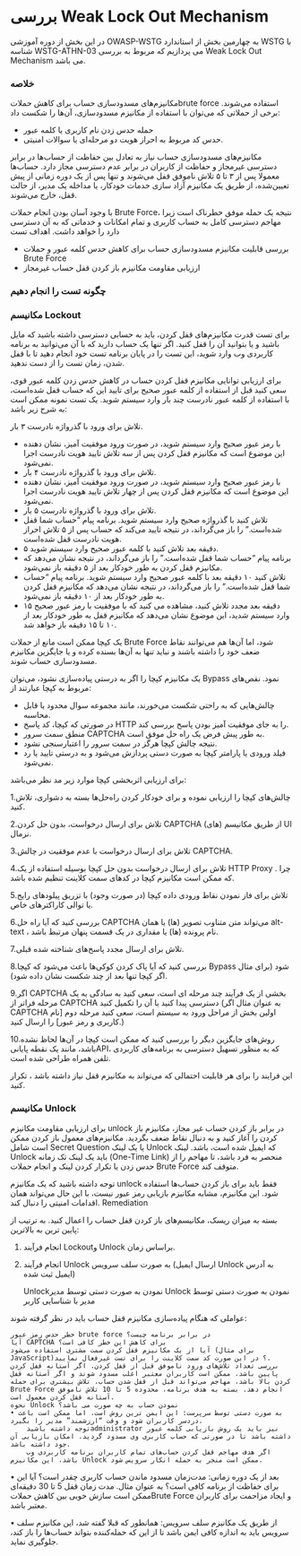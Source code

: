# بررسی Weak Lock Out Mechanism

در این بخش از دوره آموزشی OWASP-WSTG به چهارمین بخش از استاندارد WSTG با شناسه WSTG-ATHN-03 می پردازیم که مربوط به بررسی Weak Lock Out Mechanism می باشد.

### خلاصه

مکانیزم‌های مسدودسازی حساب برای کاهش حملاتbrute force استفاده می‌شوند. برخی از حملاتی که می‌توان با استفاده از مکانیزم مسدودسازی، آن‌ها را شکست داد:

* حمله حدس زدن نام کاربری یا کلمه عبور
* حدس کد مربوط به احراز هویت دو مرحله‌ای یا سوالات امنیتی.

مکانیزم‌های مسدودسازی حساب نیاز به تعادل بین حفاظت از حساب‌ها در برابر دسترسی غیرمجاز و حفاظت از کاربران در برابر عدم دسترسی مجاز دارد. حساب‌ها معمولا پس از ۳ تا ۵ تلاش ناموفق قفل می‌شوند و تنها پس از یک دوره زمانی از پیش تعیین‌شده، از طریق یک مکانیزم آزاد سازی خدمات خودکار، یا مداخله یک مدیر، از حالت قفل، خارج می‌شوند.

با وجود آسان بودن انجام حملات Brute Force، نتیجه یک حمله موفق خطرناک است زیرا مهاجم دسترسی کامل به حساب کاربری و تمام امکانات و خدماتی که به آن دسترسی دارد را خواهد داشت.
اهداف تست

* بررسی قابلیت مکانیزم مسدودسازی حساب برای کاهش حدس کلمه عبور و حملات Brute Force
* ارزیابی مقاومت مکانیزم باز کردن قفل حساب غیرمجاز

### چگونه تست را انجام دهیم

### مکانیسم Lockout

برای تست قدرت مکانیزم‌های قفل کردن، باید به حسابی دسترسی داشته باشید که مایل باشید و یا بتوانید آن را قفل کنید. اگر تنها یک حساب دارید که با آن می‌توانید به برنامه کاربردی وب وارد شوید، این تست را در پایان برنامه تست خود انجام دهید تا با قفل شدن، زمان تست را از دست ندهید.

برای ارزیابی توانایی مکانیزم قفل کردن حساب در کاهش حدس زدن کلمه عبور قوی، سعی کنید قبل از استفاده از کلمه عبور صحیح برای تایید این که حساب قفل شده‌است، با استفاده از کلمه عبور نادرست چند بار وارد سیستم شوید. یک تست نمونه ممکن است به شرح زیر باشد:

تلاش برای ورود با گذرواژه نادرست ۳ بار.
* با رمز عبور صحیح وارد سیستم شوید، در صورت ورود موفقیت آمیز، نشان دهنده این موضوع است که مکانیزم قفل کردن پس از سه تلاش تایید هویت نادرست اجرا نمی‌شود.
* تلاش برای ورود با گذرواژه نادرست ۴ بار.
* با رمز عبور صحیح وارد سیستم شوید، در صورت ورود موفقیت آمیز، نشان دهنده این موضوع است که مکانیزم قفل کردن پس از چهار تلاش تایید هویت نادرست اجرا نمی‌شود.
* تلاش برای ورود با گذرواژه نادرست ۵ بار.
* تلاش کنید با گذرواژه صحیح وارد سیستم شوید. برنامه پیام “حساب شما قفل شده‌است.” را باز می‌گرداند، در نتیجه تایید می‌کند که حساب پس از ۵ تلاش احراز هویت نادرست قفل شده‌است.
* ۵ دقیقه بعد تلاش کنید با کلمه عبور صحیح وارد سیستم شوید.
* برنامه پیام “حساب شما قفل شده‌است.” را باز می‌گرداند، در نتیجه نشان می‌دهد که مکانیزم قفل کردن به طور خودکار بعد از ۵ دقیقه باز نمی‌شود.
* تلاش کنید ۱۰ دقیقه بعد با کلمه عبور صحیح وارد سیستم شوید. برنامه پیام “حساب شما قفل شده‌است.” را باز می‌گرداند، در نتیجه نشان می‌دهد که مکانیزم قفل کردن به طور خودکار بعد از ۱۰ دقیقه باز نمی‌شود.
* ۱۵ دقیقه بعد مجدد تلاش کنید، مشاهده می کنید که با موفقیت با رمز عبور صحیح وارد سیستم شدید، این موضوع نشان می‌دهد که مکانیزم قفل به طور خودکار بعد از ۱۰ تا ۱۵ دقیقه باز خواهد شد.

یک کپچا ممکن است مانع از حملات Brute Force شود، اما آن‌ها هم می‌توانند نقاط ضعف خود را داشته باشند و نباید تنها به آن‌ها بسنده کرده و یا جایگزین مکانیزم مسدودسازی حساب شوند.

یک مکانیزم کپچا را اگر به درستی پیاده‌سازی نشود، می‌توان Bypass نمود. نقص‌های مربوط به کپچا عبارتند از:

* چالش‌هایی که به راحتی شکست می‌خورند، مانند مجموعه سوال محدود یا قابل محاسبه.
* در صورتی که کپچا، کد پاسخ HTTP را به جای موفقیت آمیز بودن پاسخ بررسی کند.
* منطق سمت سرور CAPTCHA به طور پیش فرض یک راه حل موفق است.
* نتیجه چالش کپچا هرگز در سمت سرور را اعتبارسنجی نشود.
* فیلد ورودی یا پارامتر کپچا به صورت دستی پردازش می‌شود و به درستی تایید یا رد نمی‌شود.

برای ارزیابی اثربخشی کپچا موارد زیر مد نظر می‌باشد:

1.چالش‌های کپچا را ارزیابی نموده و برای خودکار کردن راه‌حل‌ها بسته به دشواری، تلاش کنید.

2.تلاش برای ارسال درخواست، بدون حل کردن CAPTCHA از طریق مکانیسم (‏های)‏ UI نرمال.

3.تلاش برای ارسال درخواست با عدم موفقیت در چالش CAPTCHA.

4.تلاش برای ارسال درخواست بدون حل کپچا بوسیله استفاده از یک HTTP Proxy . چرا که ممکن است مکانیزم کپچا در کدهای سمت کلاینت تنظیم شده باشد.

5.تلاش برای فاز نمودن نقاط ورودی داده کپچا (‏در صورت وجود)‏ با تزریق پیلودهای رایج یا توالی کاراکترهای خاص.
    
6.بررسی کنید که آیا راه حل CAPTCHA می‌تواند متن متناوب تصویر (ها) یا همان alt-text ، نام پرونده (ها) یا مقداری در یک قسمت پنهان مرتبط باشد.
    
7.تلاش برای ارسال مجدد پاسخ‌های شناخته شده قبلی.
    
8.بررسی کنید که آیا پاک کردن کوکی‌ها باعث می‌شود که کپچا Bypass شود (‏برای مثال اگر کپچا تنها بعد از چند شکست نشان داده شود)‏.
    
9.اگر CAPTCHA بخشی از یک فرآیند چند مرحله ای است، سعی کنید به سادگی به یک مرحله فراتر از CAPTCHA دسترسی پیدا کنید یا آن را تکمیل کنید (به عنوان مثال اگر CAPTCHA اولین بخش از مراحل ورود به سیستم است، سعی کنید مرحله دوم [نام کاربری و رمز عبور] را ارسال کنید.)
    
10.روش‌های جایگزین دیگر را بررسی کنید که ممکن است کپچا در آن‌ها لحاظ نشده باشد، مانند یک نقطه پایانیAPI، که به منظور تسهیل دسترسی به برنامه‌های کاربردی تلفن همراه طراحی شده است.

این فرایند را برای هر قابلیت احتمالی که می‌تواند به مکانیزم قفل نیاز داشته باشد ، تکرار کنید.

### مکانیسم Unlock

برای ارزیابی مقاومت مکانیزم unlock در برابر باز کردن حساب غیر مجاز، مکانیزم باز کردن را آغاز کنید و به دنبال نقاط ضعف بگردید. مکانیزم‌های معمول باز کردن ممکن است شامل Secret Question یا یک لینک Unlock که ایمیل شده است، باشد. لینک Unlock باید یک لینک تک زمانه (One-Time Link) منحصر به فرد باشد، تا مهاجم را از حدس زدن یا تکرار کردن لینک و انجام حملات Brute Force متوقف کند.

توجه داشته باشید که یک مکانیزم unlock فقط باید برای باز کردن حساب‌ها استفاده شود. این مکانیزم، مشابه مکانیزم بازیابی رمز عبور نیست، با این حال می‌تواند همان اقدامات امنیتی را دنبال کند.
Remediation

بسته به میزان ریسک، مکانیسم‌های باز کردن قفل حساب را اعمال کنید. به ترتیب از پایین ترین به بالاترین:

1. انجام فرآیند Lockoutو Unlock براساس زمان.
2. انجام فرآیند Unlock به صورت سلف سرویس (ارسال ایمیل Unlock به آدرس ایمیل ثبت شده)

    Unlockنمودن به صورت دستی توسط مدیر
    Unlock نمودن به صورت دستی توسط مدیر با شناسایی کاربر

عواملی که هنگام پیاده‌سازی مکانیزم قفل حساب باید در نظر گرفته شوند:

    خطر حدس رمز عبور brute force در برابر برنامه چیست؟
    آیا CAPTCHA برای کاهش این خطر کافی است؟
    آیا از یک مکانیزم قفل کردن سمت مشتری استفاده می‌شود (برای مثال JavaScript)‏؟ در این صورت کد سمت کلاینت را برای تست غیرفعال نمایید.
    بررسی تعداد تلاش‌های ورود ناموفق قبل از قفل کردن. اگر آستانه قفل کردن پایین باشد، ممکن است کاربران معتبر اغلب مسدود شوند و اگر آستانه قفل کردن بالا باشد، مهاجم می‌تواند قبل از قفل شدن حساب، تلاش بیشتری برای حمله Brute Force انجام دهد. بسته به هدف برنامه، محدوده 5 تا 10 تلاش ناموفق آستانه قفل کردن معمول است.
    نحوه Unlock نمودن حساب به چه صورت می باشد؟
    • به صورت دستی توسط سرپرست: این ایمن ترین روش است، اما ممکن است باعث دردسر کاربران شود و وقت “ارزشمند” مدیر را بگیرد.
        توجه داشته باشیدadministrator نیز باید یک روش بازیابی کلمه عبور داشته باشد تا در صورتی که حساب کاربری وی مسدود گردید، امکان بازیابی آن جود داشته باشد.
        اگر هدف مهاجم قفل کردن حساب‌های تمام کاربران برنامه کاربردی وب باشد، این مکانیزم Unlock ممکن است منجر به حمله انکار سرویس شود.

• بعد از یک دوره زمانی: مدت‌زمان مسدود ماندن حساب کاربری چقدر است؟ آیا این برای حفاظت از برنامه کافی است؟ به عنوان مثال. مدت زمان قفل 5 تا 30 دقیقه‌ای ممکن است سازش خوبی بین کاهش حملاتBrute Force و ایجاد مزاحمت برای کاربران معتبر باشد.

• از طریق یک مکانیزم سلف سرویس: همانطور که قبلا گفته شد، این مکانیزم سلف سرویس باید به اندازه کافی ایمن باشد تا از این که حمله‌کننده بتواند حساب‌ها را باز کند، جلوگیری نماید. 
